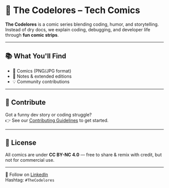 # 🚀 The Codelores – Tech Comics

**The Codelores** is a comic series blending coding, humor, and storytelling.  
Instead of dry docs, we explain coding, debugging, and developer life through **fun comic strips**.  

---

## 📚 What You'll Find
- 🎨 Comics (PNG/JPG format)  
- 📝 Notes & extended editions  
- 💡 Community contributions  

---

## 🤝 Contribute
Got a funny dev story or coding struggle?  
👉 See our [Contributing Guidelines](CONTRIBUTING.md) to get started.  

---

## 📜 License
All comics are under **CC BY-NC 4.0** — free to share & remix with credit, but not for commercial use.  

---

🔗 Follow on [LinkedIn](https://www.linkedin.com/in/aisha-karigar/)  
Hashtag: `#TheCodelores`
